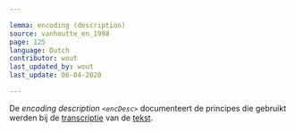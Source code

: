 ```yaml
---

lemma: encoding (description)
source: vanhoutte_en_1998
page: 125
language: Dutch
contributor: wout
last_updated_by: wout
last_update: 06-04-2020

---
```


De _encoding description `<encDesc>`_ documenteert de principes die gebruikt werden bij de [transcriptie](transcription.html) van de [tekst](text.html).
